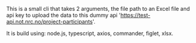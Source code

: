 This is a small cli that takes 2 arguments, the file path to an Excel file and api key to upload the data to this dummy api 'https://test-api.not.nrc.no/project-participants'.

It is build using:
node.js, typescript, axios, commander, figlet, xlsx.